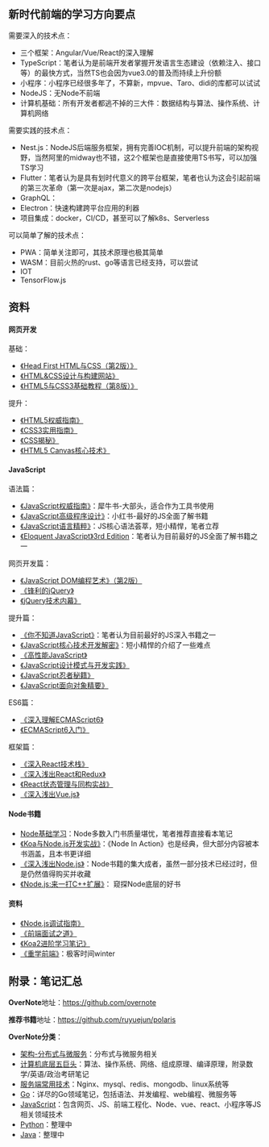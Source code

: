 ## 新时代前端的学习方向要点

需要深入的技术点：
- 三个框架：Angular/Vue/React的深入理解
- TypeScript：笔者认为是前端开发者掌握开发语言生态建设（依赖注入、接口等）的最快方式，当然TS也会因为vue3.0的普及而持续上升份额
- 小程序：小程序已经很多年了，不算新，mpvue、Taro、didi的库都可以试试
- NodeJS：无Node不前端
- 计算机基础：所有开发者都逃不掉的三大件：数据结构与算法、操作系统、计算机网络

需要实践的技术点：
- Nest.js：NodeJS后端服务框架，拥有完善IOC机制，可以提升前端的架构视野，当然阿里的midway也不错，这2个框架也是直接使用TS书写，可以加强TS学习
- Flutter：笔者认为是具有划时代意义的跨平台框架，笔者也认为这会引起前端的第三次革命（第一次是ajax，第二次是nodejs）
- GraphQL：
- Electron：快速构建跨平台应用的利器
- 项目集成：docker，CI/CD，甚至可以了解k8s、Serverless

可以简单了解的技术点：
- PWA：简单关注即可，其技术原理也极其简单
- WASM：目前火热的rust、go等语言已经支持，可以尝试
- IOT
- TensorFlow.js

## 资料

#### 网页开发

基础：
- [《Head First HTML与CSS（第2版）》](https://book.douban.com/subject/25752357/)
- [《HTML&CSS设计与构建网站》](https://book.douban.com/subject/21338365/)
- [《HTML5与CSS3基础教程（第8版）》](https://book.douban.com/subject/25878992/)

提升：
- [《HTML5权威指南》](https://book.douban.com/subject/25786074/)
- [《CSS3实用指南》](https://book.douban.com/subject/10482084/)
- [《CSS揭秘》](https://book.douban.com/subject/26745943/)
- [《HTML5 Canvas核心技术》](https://book.douban.com/subject/24533314/)


#### JavaScript

语法篇：
- [《JavaScript权威指南》](https://book.douban.com/subject/10549733/)：犀牛书-大部头，适合作为工具书使用
- [《JavaScript高级程序设计》](https://book.douban.com/subject/10546125/)：小红书-最好的JS全面了解书籍
- [《JavaScript语言精粹》](https://book.douban.com/subject/11874748/)：JS核心语法荟萃，短小精悍，笔者立荐
- [《Eloquent JavaScript》3rd Edition](https://book.douban.com/subject/30275136/)：笔者认为目前最好的JS全面了解书籍之一

网页开发篇：
- [《JavaScript DOM编程艺术》（第2版）](https://book.douban.com/subject/6038371/)
- [《锋利的jQuery》](https://book.douban.com/subject/10792216/)
- [《jQuery技术内幕》](https://book.douban.com/subject/25823709/)

提升篇：
- [《你不知道JavaScript》](https://book.douban.com/subject/26351021/)：笔者认为目前最好的JS深入书籍之一
- [《JavaScript核心技术开发解密》](https://book.douban.com/subject/30190189/)：短小精悍的介绍了一些难点
- [《高性能JavaScript》](https://book.douban.com/subject/5362856/)
- [《JavaScript设计模式与开发实践》](https://book.douban.com/subject/26382780/)
- [《JavaScript忍者秘籍》](https://book.douban.com/subject/26638316/)
- [《JavaScript面向对象精要》](https://book.douban.com/subject/26352658/)

ES6篇：
- [《深入理解ECMAScript6》](https://book.douban.com/subject/27072230/)
- [《ECMAScript6入门》](https://book.douban.com/subject/25966265/)

框架篇：
- [《深入React技术栈》](https://book.douban.com/subject/26918038/)
- [《深入浅出React和Redux》](https://book.douban.com/subject/27033213/)
- [《React状态管理与同构实战》](https://book.douban.com/subject/30290509/)
- [《深入浅出Vue.js》](https://book.douban.com/subject/32581281/)

#### Node书籍

- [Node基础学习](https://github.com/overnote/javascript/tree/master/08-Node)：Node多数入门书质量堪忧，笔者推荐直接看本笔记
- [《Koa与Node.js开发实战》](https://book.douban.com/subject/30404722/)：《Node In Action》也是经典，但大部分内容被本书涵盖，且本书更详细
- [《深入浅出Node.js》](https://book.douban.com/subject/25768396/)：Node书籍的集大成者，虽然一部分技术已经过时，但是仍然值得购买并收藏
- [《Node.js:来一打C++扩展》](https://book.douban.com/subject/30247892/)： 窥探Node底层的好书

#### 资料

- [《Node.js调试指南》 ](https://github.com/nswbmw/node-in-debugging)
- [《前端面试之道》](https://yuchengkai.cn/docs/frontend/ )
- [《Koa2进阶学习笔记》](https://chenshenhai.github.io/koa2-note/)
- [《重学前端》]()：极客时间winter

## 附录：笔记汇总

**OverNote**地址：https://github.com/overnote   

**推荐书籍**地址：https://github.com/ruyuejun/polaris  

**OverNote分类**：  
- [架构-分布式与微服务](https://github.com/overnote/architecture/)：分布式与微服务相关
- [计算机底层五巨头](https://github.com/overnote/fivex)：算法、操作系统、网络、组成原理、编译原理，附录数学/英语/政治考研笔记
- [服务端常用技术](https://github.com/overnote/serverside)：Nginx、mysql、redis、mongodb、linux系统等
- [Go](https://github.com/overnote/golang)：详尽的Go领域笔记，包括语法、并发编程、web编程、微服务等
- [JavaScript](https://github.com/overnote/javascript)：包含网页、JS、前端工程化、Node、vue、react、小程序等JS相关领域技术
- [Python](https://github.com/overnote/python)：整理中
- [Java](https://github.com/overnote/java)：整理中
